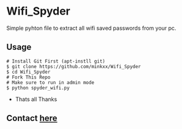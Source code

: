 # Wifi_Spyder

Simple pyhton file to extract all wifi saved passwords from your pc.

## Usage
```
# Install Git First (apt-instll git)
$ git clone https://github.com/minkxx/Wifi_Spyder
$ cd Wifi_Spyder 
# Fork This Repo
# Make sure to run in admin mode
$ python spyder_wifi.py
```
- Thats all Thanks 
## Contact [here](https://t.me/minkxx69)
